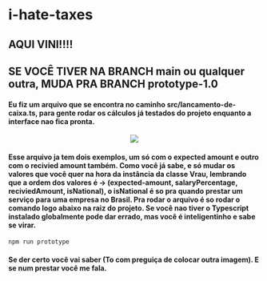# i-hate-taxes

## AQUI VINI!!!!

## SE VOCÊ TIVER NA BRANCH <b>main</b> ou qualquer outra, MUDA PRA BRANCH <b>prototype-1.0</b>

#### Eu fiz um arquivo que se encontra no caminho src/lancamento-de-caixa.ts, para gente rodar os cálculos já testados do projeto enquanto a interface nao fica pronta.

<div align="center">
  <img src="https://user-images.githubusercontent.com/42484871/174939748-256bb5e4-f2f0-4083-9eeb-62c84820d91c.png" />
</div>

#### Esse arquivo ja tem dois exemplos, um só com o expected amount e outro com o recivied amount também. Como você já sabe, e só mudar os valores que você quer na hora da instância da classe Vrau, lembrando que a ordem dos valores é -> (expected-amount, salaryPercentage, reciviedAmount, isNational), o isNational é so pra quando prestar um serviço para uma empresa no Brasil. Pra rodar o arquivo é so rodar o comando logo abaixo na raiz do projeto. Se você nao tiver o Typescript instalado globalmente pode dar errado, mas você é inteligentinho e sabe se virar.

```
npm run prototype
```

#### Se der certo você vai saber (To com preguiça de colocar outra imagem). E se num prestar você me fala.



<!-- ## Project setup
```
npm install
```

### Compiles and hot-reloads for development
```
npm run serve
```

### Compiles and minifies for production
```
npm run build
```

### Run your unit tests
```
npm run test:unit
```

### Lints and fixes files
```
npm run lint
```

### Customize configuration
See [Configuration Reference](https://cli.vuejs.org/config/). -->

